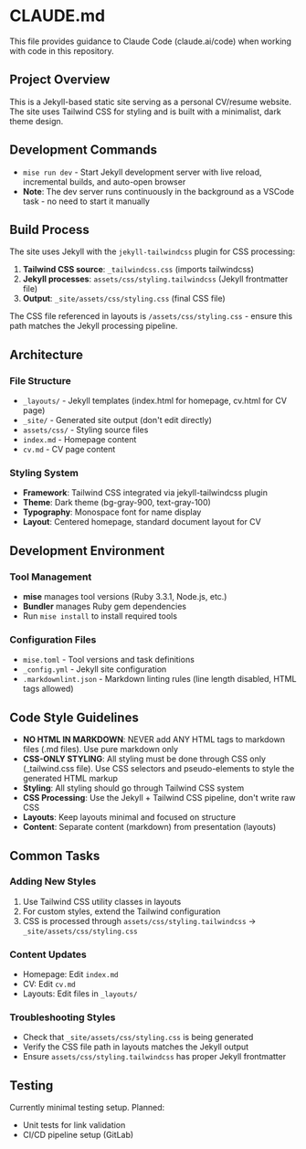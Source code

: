 # CLAUDE.md

This file provides guidance to Claude Code (claude.ai/code) when working with code in this repository.

## Project Overview

This is a Jekyll-based static site serving as a personal CV/resume website. The site uses Tailwind CSS for styling and is built with a minimalist, dark theme design.

## Development Commands

- `mise run dev` - Start Jekyll development server with live reload, incremental builds, and auto-open browser
- **Note**: The dev server runs continuously in the background as a VSCode task - no need to start it manually

## Build Process

The site uses Jekyll with the `jekyll-tailwindcss` plugin for CSS processing:

1. **Tailwind CSS source**: `_tailwindcss.css` (imports tailwindcss)
2. **Jekyll processes**: `assets/css/styling.tailwindcss` (Jekyll frontmatter file)
3. **Output**: `_site/assets/css/styling.css` (final CSS file)

The CSS file referenced in layouts is `/assets/css/styling.css` - ensure this path matches the Jekyll processing pipeline.

## Architecture

### File Structure

- `_layouts/` - Jekyll templates (index.html for homepage, cv.html for CV page)
- `_site/` - Generated site output (don't edit directly)
- `assets/css/` - Styling source files
- `index.md` - Homepage content
- `cv.md` - CV page content

### Styling System

- **Framework**: Tailwind CSS integrated via jekyll-tailwindcss plugin
- **Theme**: Dark theme (bg-gray-900, text-gray-100)
- **Typography**: Monospace font for name display
- **Layout**: Centered homepage, standard document layout for CV

## Development Environment

### Tool Management

- **mise** manages tool versions (Ruby 3.3.1, Node.js, etc.)
- **Bundler** manages Ruby gem dependencies
- Run `mise install` to install required tools

### Configuration Files

- `mise.toml` - Tool versions and task definitions
- `_config.yml` - Jekyll site configuration
- `.markdownlint.json` - Markdown linting rules (line length disabled, HTML tags allowed)

## Code Style Guidelines

- **NO HTML IN MARKDOWN**: NEVER add ANY HTML tags to markdown files (.md files). Use pure markdown only
- **CSS-ONLY STYLING**: All styling must be done through CSS only (_tailwind.css file). Use CSS selectors and pseudo-elements to style the generated HTML markup
- **Styling**: All styling should go through Tailwind CSS system  
- **CSS Processing**: Use the Jekyll + Tailwind CSS pipeline, don't write raw CSS
- **Layouts**: Keep layouts minimal and focused on structure
- **Content**: Separate content (markdown) from presentation (layouts)

## Common Tasks

### Adding New Styles

1. Use Tailwind CSS utility classes in layouts
2. For custom styles, extend the Tailwind configuration
3. CSS is processed through `assets/css/styling.tailwindcss` → `_site/assets/css/styling.css`

### Content Updates

- Homepage: Edit `index.md`
- CV: Edit `cv.md`
- Layouts: Edit files in `_layouts/`

### Troubleshooting Styles

- Check that `_site/assets/css/styling.css` is being generated
- Verify the CSS file path in layouts matches the Jekyll output
- Ensure `assets/css/styling.tailwindcss` has proper Jekyll frontmatter

## Testing

Currently minimal testing setup. Planned:

- Unit tests for link validation
- CI/CD pipeline setup (GitLab)
